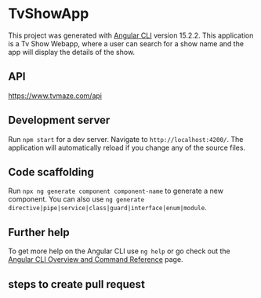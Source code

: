 # TvShowApp

This project was generated with [Angular CLI](https://github.com/angular/angular-cli) version 15.2.2.
This application is a Tv Show Webapp, where a user can search for a show name and the app will display the details of the show.

## API 

https://www.tvmaze.com/api

## Development server

Run `npm start` for a dev server. Navigate to `http://localhost:4200/`. The application will automatically reload if you change any of the source files.

## Code scaffolding

Run `npx ng generate component component-name` to generate a new component. You can also use `ng generate directive|pipe|service|class|guard|interface|enum|module`.

## Further help

To get more help on the Angular CLI use `ng help` or go check out the [Angular CLI Overview and Command Reference](https://angular.io/cli) page.

## steps to create pull request

